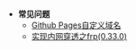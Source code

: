 <!-- _sidebar.md -->

* **常见问题**
  * [Github Pages自定义域名](/questions/Github-Pages自定义域名.md)
  * [实现内网穿透之frp(0.33.0)](/questions/frp搭建.md)